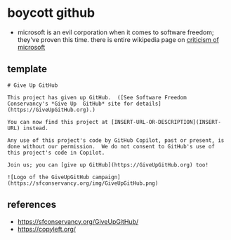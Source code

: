 # boycott github

- microsoft is an evil corporation when it comes to software freedom; they've proven this time. there is entire wikipedia page on [criticism of microsoft](https://en.wikipedia.org/wiki/Criticism_of_Microsoft)

## template

```
# Give Up GitHub

This project has given up GitHub.  ([See Software Freedom Conservancy's *Give Up  GitHub* site for details](https://GiveUpGitHub.org).)

You can now find this project at [INSERT-URL-OR-DESCRIPTION](INSERT-URL) instead.

Any use of this project's code by GitHub Copilot, past or present, is done without our permission.  We do not consent to GitHub's use of this project's code in Copilot.

Join us; you can [give up GitHub](https://GiveUpGitHub.org) too!

![Logo of the GiveUpGitHub campaign](https://sfconservancy.org/img/GiveUpGitHub.png)
```

## references

- https://sfconservancy.org/GiveUpGitHub/
- https://copyleft.org/
